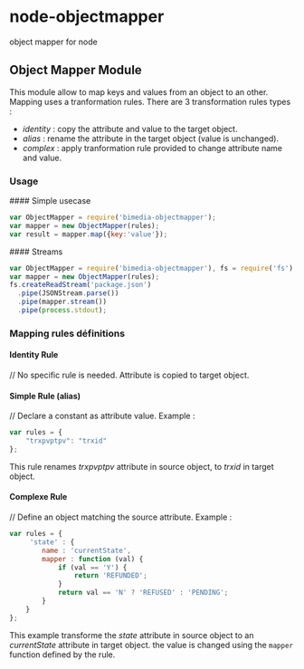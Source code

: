 node-objectmapper
==================

object mapper for node


Object Mapper Module
-----------------

This module allow to map keys and values from an object to an other. Mapping uses a tranformation rules. 
There are 3 transformation rules types : 
* *identity* : copy the attribute and value to the target object.
* *alias* : rename the attribute in the target object (value is unchanged).
* *complex* : apply tranformation rule provided to change attribute name and value.


### Usage

#### Simple usecase
```javascript
var ObjectMapper = require('bimedia-objectmapper');
var mapper = new ObjectMapper(rules);
var result = mapper.map({key:'value'});
```

#### Streams
```javascript
var ObjectMapper = require('bimedia-objectmapper'), fs = require('fs'), JSONStream = require('JSONStream');
var mapper = new ObjectMapper(rules);
fs.createReadStream('package.json')
  .pipe(JSONStream.parse())
  .pipe(mapper.stream())
  .pipe(process.stdout);
```

### Mapping rules définitions

#### Identity Rule
//
No specific rule is needed. Attribute is copied to target object.

#### Simple Rule (alias) 
//
Declare a constant as attribute value. Example :
```javascript
var rules = {
    "trxpvptpv": "trxid"
};
```
This rule renames *trxpvptpv* attribute in source object, to *trxid*
in target object. 

#### Complexe Rule
//
Define an object matching the source attribute. 
Example :
```javascript
var rules = {
     'state' : {
        name : 'currentState',
        mapper : function (val) {
            if (val == 'Y') {
                return 'REFUNDED';
            }
            return val == 'N' ? 'REFUSED' : 'PENDING';
        }
    }
};
```
This example transforme the *state* attribute in source object to an *currentState*
attribute in target object. the value is changed using the `mapper` function defined by the rule.

